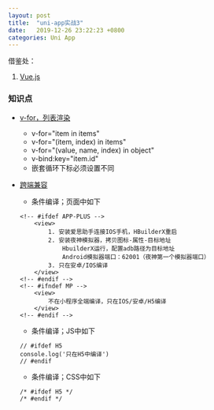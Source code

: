 ```yaml
---
layout: post
title:  "uni-app实战3"
date:   2019-12-26 23:22:23 +0800
categories: Uni App
--- 
```


借鉴处：
1. [Vue.js](https://cn.vuejs.org/v2/guide/list.html) 




### 知识点

- [v-for，列表渲染](https://cn.vuejs.org/v2/guide/list.html)
    - v-for="item in items"
    - v-for="(item, index) in items"
    - v-for="(value, name, index) in object"
    - v-bind:key="item.id"
    - 嵌套循环下标必须设置不同

- [跨端兼容](https://uniapp.dcloud.io/platform)
    - 条件编译；页面中如下
    ````
    <!-- #ifdef APP-PLUS -->
        <view>
            1. 安装爱思助手连接IOS手机，HBuilderX重启
            2. 安装夜神模拟器，拷贝图标-属性-目标地址
                HbuilderX运行，配置adb路径为目标地址
                Android模拟器端口：62001（夜神第一个模拟器端口）
            3. 只在安卓/IOS编译
        </view>
    <!-- #endif -->
    <!-- #ifndef MP -->
        <view>
            不在小程序全端编译，只在IOS/安卓/H5编译
        </view>
    <!-- #endif -->
    ````
    - 条件编译；JS中如下
    ````
    // #ifdef H5
    console.log('只在H5中编译')
    // #endif
    ````
    - 条件编译；CSS中如下
    ````
    /* #ifdef H5 */
    /* #endif */
    ````
        

    



